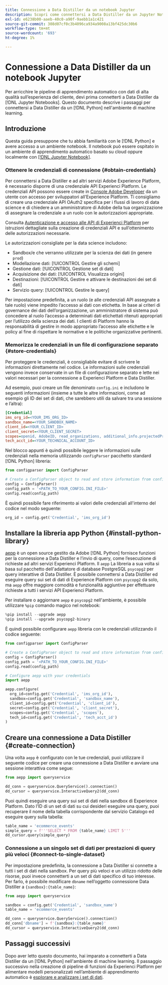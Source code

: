 ```yaml
---
title: Connessione a Data Distiller da un notebook Jupyter
description: Scopri come connettersi a Data Distiller da un Jupyter Notebook.
exl-id: e6238b00-aaeb-40c0-a90f-9aebb1a1c421
source-git-commit: 308d07cf0c3b4096ca934a9008a13bf425dc30b6
workflow-type: tm+mt
source-wordcount: '693'
ht-degree: 1%

---
```


# Connessione a Data Distiller da un notebook Jupyter

Per arricchire le pipeline di apprendimento automatico con dati di alta qualità sull’esperienza del cliente, devi prima connetterti a Data Distiller da [!DNL Jupyter Notebooks]. Questo documento descrive i passaggi per connettersi a Data Distiller da un [!DNL Python] nell&#39;ambiente di machine learning.

## Introduzione

Questa guida presuppone che tu abbia familiarità con le [!DNL Python] e avere accesso a un ambiente notebook. Il notebook può essere ospitato in un ambiente di apprendimento automatico basato su cloud oppure localmente con [[!DNL Jupyter Notebook]](https://jupyter.org/).

### Ottenere le credenziali di connessione {#obtain-credentials}

Per connettersi a Data Distiller e ad altri servizi Adobe Experience Platform, è necessario disporre di una credenziale API Experienci Platform. Le credenziali API possono essere create in  [Console Adobe Developer](https://developer.adobe.com/console/projects) da un utente con accesso per sviluppatori all’Experience Platform. Ti consigliamo di creare una credenziale API OAuth2 specifica per i flussi di lavoro di data science e di chiedere a un amministratore di Adobe della tua organizzazione di assegnare la credenziale a un ruolo con le autorizzazioni appropriate.

Consulta [Autenticazione e accesso alle API di Experienci Platform](../../../landing/api-authentication.md) per istruzioni dettagliate sulla creazione di credenziali API e sull’ottenimento delle autorizzazioni necessarie.

Le autorizzazioni consigliate per la data science includono:

- Sandbox/e che verranno utilizzate per la scienza dei dati (in genere `prod`)
- Modellazione dati: [!UICONTROL Gestire gli schemi]
- Gestione dati: [!UICONTROL Gestione set di dati]
- Acquisizione dei dati: [!UICONTROL Visualizza origini]
- Destinazioni: [!UICONTROL Gestire e attivare le destinazioni dei set di dati]
- Servizio query: [!UICONTROL Gestire le query]

Per impostazione predefinita, a un ruolo (e alle credenziali API assegnate a tale ruolo) viene impedito l’accesso ai dati con etichetta. In base ai criteri di governance dei dati dell’organizzazione, un amministratore di sistema può concedere al ruolo l’accesso a determinati dati etichettati ritenuti appropriati per l’utilizzo della scienza dei dati. I clienti di Platform hanno la responsabilità di gestire in modo appropriato l’accesso alle etichette e le policy al fine di rispettare le normative e le politiche organizzative pertinenti.

### Memorizza le credenziali in un file di configurazione separato {#store-credentials}

Per proteggere le credenziali, è consigliabile evitare di scrivere le informazioni direttamente nel codice. Le informazioni sulle credenziali vengono invece conservate in un file di configurazione separato e lette nei valori necessari per la connessione a Experienci Platform e Data Distiller.

Ad esempio, puoi creare un file denominato `config.ini` e includono le seguenti informazioni (insieme a tutte le altre informazioni, come ad esempio gli ID dei set di dati, che sarebbero utili da salvare tra una sessione e l’altra):

```ini
[Credential]
ims_org_id=<YOUR_IMS_ORG_ID>
sandbox_name=<YOUR_SANDBOX_NAME>
client_id=<YOUR_CLIENT_ID>
client_secret=<YOUR_CLIENT_SECRET>
scopes=openid, AdobeID, read_organizations, additional_info.projectedProductContext, session
tech_acct_id=<YOUR_TECHNICAL_ACCOUNT_ID>
```

Nel blocco appunti è quindi possibile leggere le informazioni sulle credenziali nella memoria utilizzando `configParser` pacchetto standard [!DNL Python] libreria:

```python
from configparser import ConfigParser

# Create a ConfigParser object to read and store information from config.ini
config = ConfigParser()
config_path = '<PATH_TO_YOUR_CONFIG.INI_FILE>'
config.read(config_path)
```

È quindi possibile fare riferimento ai valori delle credenziali all&#39;interno del codice nel modo seguente:

```python
org_id = config.get('Credential', 'ims_org_id')
```

## Installare la libreria app Python {#install-python-library}

[aepp](https://github.com/adobe/aepp/tree/main) è un open source gestito da Adobe [!DNL Python] fornisce funzioni per la connessione a Data Distiller e l’invio di query, come l’esecuzione di richieste ad altri servizi Experienci Platform. Il `aepp` La libreria a sua volta si basa sul pacchetto dell&#39;adattatore di database PostgreSQL  `psycopg2` per query interattive di Data Distiller. È possibile connettersi a Data Distiller ed eseguire query sui set di dati di Experience Platform con `psycopg2` da solo, ma `aepp` offre maggiore comodità e funzionalità aggiuntive per effettuare richieste a tutti i servizi API Experienci Platform.

Per installare o aggiornare `aepp` e `psycopg2` nell&#39;ambiente, è possibile utilizzare `%pip` comando magico nel notebook:

```python
%pip install --upgrade aepp
%pip install --upgrade psycopg2-binary
```

È quindi possibile configurare `aepp` libreria con le credenziali utilizzando il codice seguente:

```python
from configparser import ConfigParser

# Create a ConfigParser object to read and store information from config.ini
config = ConfigParser()
config_path = '<PATH_TO_YOUR_CONFIG.INI_FILE>'
config.read(config_path)

# Configure aepp with your credentials
import aepp

aepp.configure(
  org_id=config.get('Credential', 'ims_org_id'),
  sandbox=config.get('Credential', 'sandbox_name'),
  client_id=config.get('Credential', 'client_id'), 
  secret=config.get('Credential', 'client_secret'),
  scopes=config.get('Credential', 'scopes'),
  tech_id=config.get('Credential', 'tech_acct_id')
)
```

## Creare una connessione a Data Distiller {#create-connection}

Una volta `aepp` è configurato con le tue credenziali, puoi utilizzare il seguente codice per creare una connessione a Data Distiller e avviare una sessione interattiva come segue:

```python
from aepp import queryservice

dd_conn = queryservice.QueryService().connection()
dd_cursor = queryservice.InteractiveQuery2(dd_conn)
```

Puoi quindi eseguire una query sui set di dati nella sandbox di Experience Platform. Dato l’ID di un set di dati su cui desideri eseguire una query, puoi recuperare il nome della tabella corrispondente dal servizio Catalogo ed eseguire query sulla tabella:

```python
table_name = 'ecommerce_events'
simple_query = f'''SELECT * FROM {table_name} LIMIT 5'''
dd_cursor.query(simple_query)
```

### Connessione a un singolo set di dati per prestazioni di query più veloci {#connect-to-single-dataset}

Per impostazione predefinita, la connessione a Data Distiller si connette a tutti i set di dati nella sandbox. Per query più veloci e un utilizzo ridotto delle risorse, puoi invece connetterti a un set di dati specifico di tuo interesse. Per farlo, è possibile modificare `dbname` nell’oggetto connessione Data Distiller a `{sandbox}:{table_name}`:

```python
from aepp import queryservice

sandbox = config.get('Credential', 'sandbox_name')
table_name = 'ecommerce_events'

dd_conn = queryservice.QueryService().connection()
dd_conn['dbname'] = f'{sandbox}:{table_name}'
dd_cursor = queryservice.InteractiveQuery2(dd_conn)
```

## Passaggi successivi

Dopo aver letto questo documento, hai imparato a connetterti a Data Distiller da un [!DNL Python] nell&#39;ambiente di machine learning. Il passaggio successivo nella creazione di pipeline di funzioni da Experienci Platform per alimentare modelli personalizzati nell’ambiente di apprendimento automatico è [esplorare e analizzare i set di dati](./exploratory-analysis.md).
